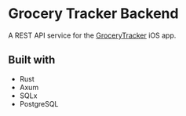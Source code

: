 # Grocery Tracker Backend

A REST API service for the [GroceryTracker](https://github.com/writemorecode/grocerytracker_ios) iOS app.

## Built with

- Rust
- Axum
- SQLx
- PostgreSQL

